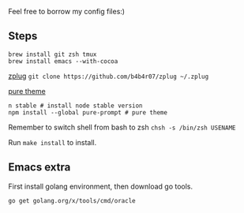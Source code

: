 Feel free to borrow my config files:)

## Steps

```
brew install git zsh tmux
brew install emacs --with-cocoa
```

[zplug](https://github.com/b4b4r07/zplug) `git clone https://github.com/b4b4r07/zplug ~/.zplug`

[pure theme](https://github.com/sindresorhus/pure)

```
n stable # install node stable version
npm install --global pure-prompt # pure theme
```

Remember to switch shell from bash to zsh `chsh -s /bin/zsh USENAME`

Run `make install` to install.

## Emacs extra

First install golang environment, then download go tools.

```
go get golang.org/x/tools/cmd/oracle
```
